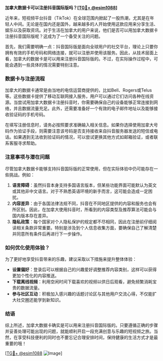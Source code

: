 **加拿大数据卡可以注册抖音国际版吗？[[TG💪+ @esim1088](https://t.me/s/esim1088)]**

近年来，短视频平台抖音（TikTok）在全球范围内掀起了一股热潮，尤其是在年轻人中间。无论是在国内还是国外，越来越多的人开始使用这款应用来分享生活、娱乐以及获取资讯。对于生活在加拿大的用户来说，他们是否可以用加拿大数据卡注册抖音国际版呢？这成为了一个备受关注的问题。

首先，我们需要明确一点：抖音国际版是面向全球用户的社交平台，理论上只要你拥有有效的手机号码和网络连接，就可以注册并使用该服务。因此，从技术层面上看，加拿大的数据卡是可以用来注册抖音国际版的。不过，在实际操作过程中，可能会遇到一些具体的情况需要特别注意。

### 数据卡与注册流程

加拿大的数据卡通常是由当地的电信运营商提供的，比如Bell、Rogers或Telus等。这些数据卡提供了移动互联网接入服务，用户可以通过它们访问各种在线资源。当尝试用加拿大数据卡注册抖音时，你需要确保自己的设备能够正常连接到网络，并且数据流量充足。此外，还需要准备好一个有效的电子邮件地址以及能够接收验证码的手机号码。

在填写注册信息时，请务必按照要求准确输入相关信息。如果你选择使用加拿大号码作为验证手段，则需要注意该号码是否支持接收来自抖音服务器发送的短信或电话。如果遇到无法收到验证码的情况，可以尝试更换其他方式如邮箱验证，或者联系客服寻求帮助。

### 注意事项与潜在问题

尽管加拿大数据卡能够支持抖音国际版的正常使用，但在实际体验中仍可能存在一些挑战。例如：

1. **语言障碍**：虽然抖音本身支持多国语言版本，但某些功能界面可能默认为英文或其他非中文语言。对于不熟悉英语环境的新手而言，这可能会造成一定困扰。
2. **内容差异**：由于各国法律法规不同，抖音在不同地区提供的内容和服务也会有所区别。因此，在加拿大使用抖音时，所看到的内容类型及推荐算法可能会与国内版本存在差异。
3. **隐私政策**：每个国家对个人隐私保护的规定都不尽相同，因此在注册前仔细阅读相关条款非常重要。特别是涉及到个人信息收集方面，要确保自己了解清楚并同意所有条件后再进行下一步操作。

### 如何优化使用体验？

为了更好地享受抖音带来的乐趣，建议采取以下措施来提升整体体验：

- **设置偏好**：登录后可以根据自己的兴趣爱好调整推荐内容类别，这样可以获得更加个性化的内容推送。
- **下载离线视频**：利用空闲时间下载喜欢的视频以供日后观看，避免频繁消耗宝贵的数据流量。
- **参与社区互动**：积极加入感兴趣的话题讨论区与其他用户交流心得，不仅能扩大社交圈还能学到新知识。

### 结语

综上所述，加拿大数据卡确实是可以用来注册抖音国际版的。只要遵循正确的步骤并妥善处理可能出现的问题，就能顺利开启一段充满创意与乐趣的短视频之旅。当然，在享受科技便利的同时也不要忘记合理安排时间，保持健康的生活方式才是最重要的哦！

[[TG💪+ @esim1088](https://t.me/s/esim1088) ![Image](https://i.postimg.cc/4NQfJmqS/Snipaste-2025-05-13-00-14-12.png)]